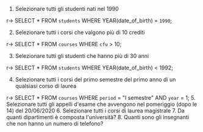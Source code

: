 1. Selezionare tutti gli studenti nati nel 1990

r-> 
SELECT * FROM `students` WHERE YEAR(date_of_birth) = `1990`;

2. Selezionare tutti i corsi che valgono più di 10 crediti

r->
SELECT * FROM `courses` WHERE `cfu` > 10;

3. Selezionare tutti gli studenti che hanno più di 30 anni

r->
SELECT * FROM `students` WHERE YEAR(date_of_birth) < 1992;


4. Selezionare tutti i corsi del primo semestre del primo anno di un qualsiasi corso di
laurea 

r-> 
SELECT * FROM `courses` WHERE `period` = "I semestre" AND `year` = 1;
5. Selezionare tutti gli appelli d'esame che avvengono nel pomeriggio (dopo le 14) del
20/06/2020 
6. Selezionare tutti i corsi di laurea magistrale 
7. Da quanti dipartimenti è composta l'università? 
8. Quanti sono gli insegnanti che non hanno un numero di telefono?
